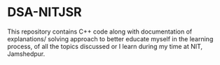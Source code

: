 # DSA-NITJSR
This repository contains C++ code along with documentation of explanations/ solving approach to better educate myself in the learning process, of all the topics discussed or I learn during my time at NIT, Jamshedpur. 
